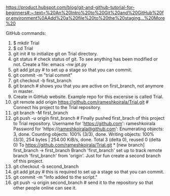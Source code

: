 https://product.hubspot.com/blog/git-and-github-tutorial-for-beginners#:~:text=%20An%20Intro%20to%20Git%20and%20GitHub%20for,environment%0AAdd%20a%20file%20to%20the%20staging...%20More%20

GitHub commands:
1. $ mkdir Trial
2. $ cd Trial
3. git init               # to initialize git on Trial directory.
4. git status             # check status of git. To see anything has been modified or not.
Create a file: emacs -nw jpt.py
5. git add jpt.py         # to set up a stage so that you can commit.
6. git commit -m "trial commit"
7. git checkout -b first_branch
8. git branch             # shows you that you are active on first_branch, not anymore in master.
9. Create <name of repo> in GitHub website. Example repo for this excersise is called Trial. 
10. git remote add origin https://github.com/rameshkoirala/Trial.git  # Connect his project to the Trial repository.
11. git branch -M first_branch
12. git push -u origin first_branch     # Finally pushed first_brach of this project to Trial repository.
		Username for 'https://github.com': rameshkoirala
		Password for 'https://rameshkoirala@github.com': 
		Enumerating objects: 3, done.
		Counting objects: 100% (3/3), done.
		Writing objects: 100% (3/3), 254 bytes | 254.00 KiB/s, done.
		Total 3 (delta 0), reused 0 (delta 0)
		To https://github.com/rameshkoirala/Trial.git
		 * [new branch]      first_branch -> first_branch
		Branch 'first_branch' set up to track remote branch 'first_branch' from 'origin'.
Just for fun create a second branch of this project.
13. git checkout -b second_branch
15. git add jpt.py       # this is required to set up a stage so that you can commit.
16. git commit -m "Info added to the script."
17. git push -u origin second_branch     # send it to the repository so that other people online can see it.
